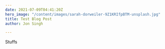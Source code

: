 ```yaml
---
date: 2021-07-09T04:41:20Z
hero_image: "/content/images/sarah-dorweiler-9Z1KRIfpBTM-unsplash.jpg"
title: Test Blog Post
author: Jon Singh

---
```

Stuffs